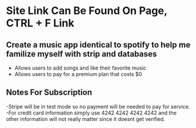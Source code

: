 # Site Link Can Be Found On Page, CTRL + F Link
## Create a music app identical to spotify to help me familize myself with strip and databases
- Allows users to add songs and like their favorite music
- Allows users to pay for a premium plan that costs $0
## Notes For Subscription
-Stripe will be in test mode so no payment will be needed to pay for service.
-For credit card information simply use 4242 4242 4242 4242 and the other information will not really matter since it doesnt get verified.

